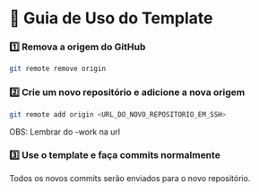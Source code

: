 # 📌 Guia de Uso do Template  

### 1️⃣ Remova a origem do GitHub  
```bash
git remote remove origin
```

### 2️⃣ Crie um novo repositório e adicione a nova origem  
```bash
git remote add origin <URL_DO_NOVO_REPOSITORIO_EM_SSH>
```
OBS: Lembrar do -work na url

### 3️⃣ Use o template e faça commits normalmente  
Todos os novos commits serão enviados para o novo repositório.
